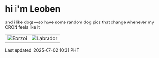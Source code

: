 # hi i'm Leoben

and i like dogs—so have some random dog pics that change whenever my CRON feels like it

|  |  |
|--------|----------|
| ![Borzoi](https://random-dog-vercel.vercel.app/api/random-borzoi?v=1751423470) | ![Labrador](https://random-dog-vercel.vercel.app/api/random-labrador?v=1751423470) |

Last updated: 2025-07-02 10:31 PHT
